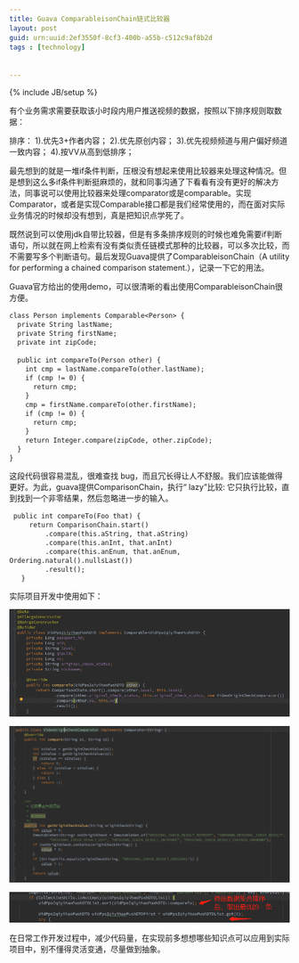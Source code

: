 ```yaml
---
title: Guava ComparableisonChain链式比较器
layout: post
guid: urn:uuid:2ef3550f-8cf3-400b-a55b-c512c9af8b2d
tags : [technology]


---
```


{% include JB/setup %}

有个业务需求需要获取该小时段内用户推送视频的数据，按照以下排序规则取数据：

排序：
1).优先3+作者内容；
2).优先原创内容；
3).优先视频频道与用户偏好频道一致内容；
4).按VV从高到低排序；

  最先想到的就是一堆if条件判断，压根没有想起来使用比较器来处理这种情况。但是想到这么多if条件判断挺麻烦的，就和同事沟通了下看看有没有更好的解决方法，同事说可以使用比较器来处理comparator或是comparable。实现Comparator，或者是实现Comparable接口都是我们经常使用的，而在面对实际业务情况的时候却没有想到，真是把知识点学死了。

  既然说到可以使用jdk自带比较器，但是有多条排序规则的时候也难免需要if判断语句，所以就在网上检索有没有类似责任链模式那种的比较器，可以多次比较，而不需要写多个判断语句。最后发现Guava提供了ComparableisonChain（A utility for performing a chained comparison statement.），记录一下它的用法。

  Guava官方给出的使用demo，可以很清晰的看出使用ComparableisonChain很方便。

```
class Person implements Comparable<Person> {
  private String lastName;
  private String firstName;
  private int zipCode;

  public int compareTo(Person other) {
    int cmp = lastName.compareTo(other.lastName);
    if (cmp != 0) {
      return cmp;
    }
    cmp = firstName.compareTo(other.firstName);
    if (cmp != 0) {
      return cmp;
    }
    return Integer.compare(zipCode, other.zipCode);
  }
}
```

  这段代码很容易混乱，很难查找 bug，而且冗长得让人不舒服。我们应该能做得更好。为此，guava提供ComparisonChain，执行“ lazy”比较: 它只执行比较，直到找到一个非零结果，然后忽略进一步的输入。

```
 public int compareTo(Foo that) {
     return ComparisonChain.start()
         .compare(this.aString, that.aString)
         .compare(this.anInt, that.anInt)
         .compare(this.anEnum, that.anEnum, Ordering.natural().nullsLast())
         .result();
   }
```

实际项目开发中使用如下：

![image-20210222163002567](/media/files/image-20210222163002567.png)

![image-20210222163304076](/media/files/image-20210222163304076.png)

![image-20210222163454513](/media/files/image-20210222163454513.png)

  在日常工作开发过程中，减少代码量，在实现前多想想哪些知识点可以应用到实际项目中，别不懂得灵活变通，尽量做到抽象。
